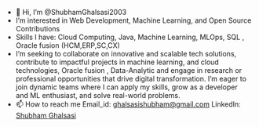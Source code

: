 - 👋 Hi, I’m @ShubhamGhalsasi2003  
- I’m interested in Web Development, Machine Learning, and Open Source Contributions  
- Skills I have: Cloud Computing, Java, Machine Learning, MLOps, SQL , Oracle fusion (HCM,ERP,SC,CX)
- I’m seeking to collaborate on innovative and scalable tech solutions, contribute to impactful projects in machine learning, and cloud technologies, Oracle fusion , Data-Analytic and engage in research or professional opportunities that drive        digital transformation. I’m eager to join dynamic teams where I can apply my skills, grow as a developer and ML enthusiast, and solve real-world problems.
- 📫 How to reach me
Email_id: ghalsasishubham@gmail.com 
LinkedIn: [Shubham Ghalsasi](https://www.linkedin.com/in/shubham-ghalsasi-a68a79278)

